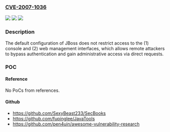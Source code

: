 ### [CVE-2007-1036](https://cve.mitre.org/cgi-bin/cvename.cgi?name=CVE-2007-1036)
![](https://img.shields.io/static/v1?label=Product&message=n%2Fa&color=blue)
![](https://img.shields.io/static/v1?label=Version&message=n%2Fa&color=blue)
![](https://img.shields.io/static/v1?label=Vulnerability&message=n%2Fa&color=brighgreen)

### Description

The default configuration of JBoss does not restrict access to the (1) console and (2) web management interfaces, which allows remote attackers to bypass authentication and gain administrative access via direct requests.

### POC

#### Reference
No PoCs from references.

#### Github
- https://github.com/SexyBeast233/SecBooks
- https://github.com/fupinglee/JavaTools
- https://github.com/pen4uin/awesome-vulnerability-research

